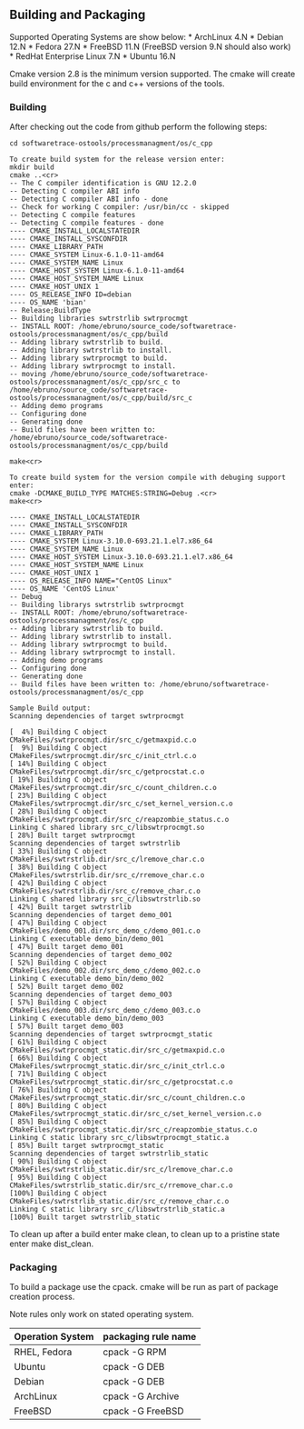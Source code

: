 ## Building and Packaging ##
Supported Operating Systems are show below:
	* ArchLinux 4.N
	* Debian 12.N
	* Fedora 27.N
	* FreeBSD 11.N (FreeBSD version 9.N should also work)
	* RedHat Enterprise Linux 7.N
	* Ubuntu 16.N

Cmake version 2.8 is the minimum version supported.
The cmake will create build environment for the c and c++ versions of the tools.
### Building ###
After checking out the code from github perform the following steps:

	cd softwaretrace-ostools/processmanagment/os/c_cpp

	To create build system for the release version enter:
	mkdir build
	cmake ..<cr>
	-- The C compiler identification is GNU 12.2.0
	-- Detecting C compiler ABI info
	-- Detecting C compiler ABI info - done
	-- Check for working C compiler: /usr/bin/cc - skipped
	-- Detecting C compile features
	-- Detecting C compile features - done
	---- CMAKE_INSTALL_LOCALSTATEDIR
	---- CMAKE_INSTALL_SYSCONFDIR
	---- CMAKE_LIBRARY_PATH
	---- CMAKE_SYSTEM Linux-6.1.0-11-amd64
	---- CMAKE_SYSTEM_NAME Linux
	---- CMAKE_HOST_SYSTEM Linux-6.1.0-11-amd64
	---- CMAKE_HOST_SYSTEM_NAME Linux
	---- CMAKE_HOST_UNIX 1
	---- OS_RELEASE_INFO ID=debian
	---- OS_NAME 'bian'
	-- Release;BuildType
	-- Building libraries swtrstrlib swtrprocmgt
	-- INSTALL ROOT: /home/ebruno/source_code/softwaretrace-ostools/processmanagment/os/c_cpp/build
	-- Adding library swtrstrlib to build.
	-- Adding library swtrstrlib to install.
	-- Adding library swtrprocmgt to build.
	-- Adding library swtrprocmgt to install.
	-- moving /home/ebruno/source_code/softwaretrace-ostools/processmanagment/os/c_cpp/src_c to /home/ebruno/source_code/softwaretrace-ostools/processmanagment/os/c_cpp/build/src_c
	-- Adding demo programs
	-- Configuring done
	-- Generating done
	-- Build files have been written to: /home/ebruno/source_code/softwaretrace-ostools/processmanagment/os/c_cpp/build

	make<cr>

	To create build system for the version compile with debuging support enter:
	cmake -DCMAKE_BUILD_TYPE MATCHES:STRING=Debug .<cr>
	make<cr>

	---- CMAKE_INSTALL_LOCALSTATEDIR
	---- CMAKE_INSTALL_SYSCONFDIR
	---- CMAKE_LIBRARY_PATH
	---- CMAKE_SYSTEM Linux-3.10.0-693.21.1.el7.x86_64
	---- CMAKE_SYSTEM_NAME Linux
	---- CMAKE_HOST_SYSTEM Linux-3.10.0-693.21.1.el7.x86_64
	---- CMAKE_HOST_SYSTEM_NAME Linux
	---- CMAKE_HOST_UNIX 1
	---- OS_RELEASE_INFO NAME="CentOS Linux"
	---- OS_NAME 'CentOS Linux'
	-- Debug
	-- Building librarys swtrstrlib swtrprocmgt
	-- INSTALL ROOT: /home/ebruno/softwaretrace-ostools/processmanagment/os/c_cpp
	-- Adding library swtrstrlib to build.
	-- Adding library swtrstrlib to install.
	-- Adding library swtrprocmgt to build.
	-- Adding library swtrprocmgt to install.
	-- Adding demo programs
	-- Configuring done
	-- Generating done
	-- Build files have been written to: /home/ebruno/softwaretrace-ostools/processmanagment/os/c_cpp

	Sample Build output:
	Scanning dependencies of target swtrprocmgt

	[  4%] Building C object CMakeFiles/swtrprocmgt.dir/src_c/getmaxpid.c.o
	[  9%] Building C object CMakeFiles/swtrprocmgt.dir/src_c/init_ctrl.c.o
	[ 14%] Building C object CMakeFiles/swtrprocmgt.dir/src_c/getprocstat.c.o
	[ 19%] Building C object CMakeFiles/swtrprocmgt.dir/src_c/count_children.c.o
	[ 23%] Building C object CMakeFiles/swtrprocmgt.dir/src_c/set_kernel_version.c.o
	[ 28%] Building C object CMakeFiles/swtrprocmgt.dir/src_c/reapzombie_status.c.o
	Linking C shared library src_c/libswtrprocmgt.so
	[ 28%] Built target swtrprocmgt
	Scanning dependencies of target swtrstrlib
	[ 33%] Building C object CMakeFiles/swtrstrlib.dir/src_c/lremove_char.c.o
	[ 38%] Building C object CMakeFiles/swtrstrlib.dir/src_c/rremove_char.c.o
	[ 42%] Building C object CMakeFiles/swtrstrlib.dir/src_c/remove_char.c.o
	Linking C shared library src_c/libswtrstrlib.so
	[ 42%] Built target swtrstrlib
	Scanning dependencies of target demo_001
	[ 47%] Building C object CMakeFiles/demo_001.dir/src_demo_c/demo_001.c.o
	Linking C executable demo_bin/demo_001
	[ 47%] Built target demo_001
	Scanning dependencies of target demo_002
	[ 52%] Building C object CMakeFiles/demo_002.dir/src_demo_c/demo_002.c.o
	Linking C executable demo_bin/demo_002
	[ 52%] Built target demo_002
	Scanning dependencies of target demo_003
	[ 57%] Building C object CMakeFiles/demo_003.dir/src_demo_c/demo_003.c.o
	Linking C executable demo_bin/demo_003
	[ 57%] Built target demo_003
	Scanning dependencies of target swtrprocmgt_static
	[ 61%] Building C object CMakeFiles/swtrprocmgt_static.dir/src_c/getmaxpid.c.o
	[ 66%] Building C object CMakeFiles/swtrprocmgt_static.dir/src_c/init_ctrl.c.o
	[ 71%] Building C object CMakeFiles/swtrprocmgt_static.dir/src_c/getprocstat.c.o
	[ 76%] Building C object CMakeFiles/swtrprocmgt_static.dir/src_c/count_children.c.o
	[ 80%] Building C object CMakeFiles/swtrprocmgt_static.dir/src_c/set_kernel_version.c.o
	[ 85%] Building C object CMakeFiles/swtrprocmgt_static.dir/src_c/reapzombie_status.c.o
	Linking C static library src_c/libswtrprocmgt_static.a
	[ 85%] Built target swtrprocmgt_static
	Scanning dependencies of target swtrstrlib_static
	[ 90%] Building C object CMakeFiles/swtrstrlib_static.dir/src_c/lremove_char.c.o
	[ 95%] Building C object CMakeFiles/swtrstrlib_static.dir/src_c/rremove_char.c.o
	[100%] Building C object CMakeFiles/swtrstrlib_static.dir/src_c/remove_char.c.o
	Linking C static library src_c/libswtrstrlib_static.a
	[100%] Built target swtrstrlib_static

To clean up after a build enter make clean, to clean up to a pristine state enter make dist_clean.

### Packaging ###
To build a package use the cpack.
cmake will be run as part of package creation process.


Note rules only work on stated operating system.

| Operation System       | packaging rule name       |
|------------------------|---------------------------|
| RHEL, Fedora           | cpack -G RPM              |
| Ubuntu                 | cpack -G DEB              |
| Debian                 | cpack -G DEB              |
| ArchLinux              | cpack -G Archive          |
| FreeBSD                | cpack -G FreeBSD          |
